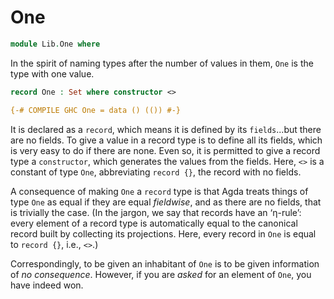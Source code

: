 # One

```agda
module Lib.One where
```

In the spirit of naming types after the number of values in them, `One` is the
type with one value.

```agda
record One : Set where constructor <>

{-# COMPILE GHC One = data () (()) #-}
```

It is declared as a `record`, which means it is defined by its
`fields`...but there are no fields. To give a value in a record type
is to define all its fields, which is very easy to do if there are
none. Even so, it is permitted to give a record type a `constructor`,
which generates the values from the fields. Here, `<>` is a constant
of type `One`, abbreviating `record {}`, the record with no fields.

A consequence of making `One` a `record` type is that Agda treats
things of type `One` as equal if they are equal *fieldwise*, and as
there are no fields, that is trivially the case. (In the jargon, we
say that records have an &lsquo;&eta;-rule&rsquo;: every element of a
record type is automatically equal to the canonical record built by
collecting its projections. Here, every record in `One` is equal to
`record {}`, i.e., `<>`.)

Correspondingly, to be given an inhabitant of `One` is to be given
information of *no consequence*. However, if you are *asked* for an
element of `One`, you have indeed won.
